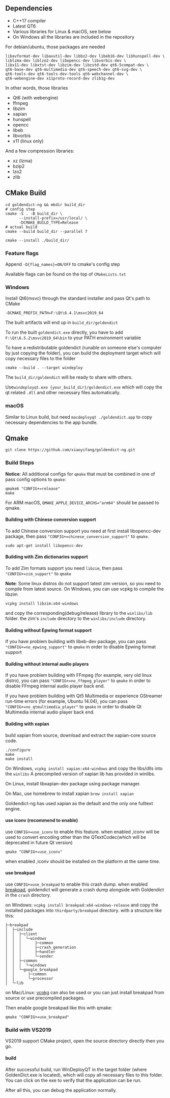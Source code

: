 ## Dependencies

* C++17 compiler
* Latest QT6
* Various libraries for Linux & macOS, see below
* On Windows all the libraries are included in the repository

For debian/ubuntu, those packages are needed

```shell
libavformat-dev libavutil-dev libbz2-dev libeb16-dev libhunspell-dev \
liblzma-dev liblzo2-dev libopencc-dev libvorbis-dev \ 
libx11-dev libxtst-dev libzim-dev libzstd-dev qt6-5compat-dev \
qt6-base-dev qt6-multimedia-dev qt6-speech-dev qt6-svg-dev \
qt6-tools-dev qt6-tools-dev-tools qt6-webchannel-dev \
qt6-webengine-dev x11proto-record-dev zlib1g-dev
```

In other words, those libraries

* Qt6 (with webengine)
* ffmpeg
* libzim
* xapian
* hunspell
* opencc
* libeb
* libvorbis
* x11 (linux only)

And a few compression libraries:

* xz (lzma)
* bzip2
* lzo2
* zlib

## CMake Build

```shell
cd goldendict-ng && mkdir build_dir
# config step
cmake -S . -B build_dir \
      --install-prefix=/usr/local/ \
      -DCMAKE_BUILD_TYPE=Release
# actual build
cmake --build build_dir --parallel 7

cmake --install ./build_dir/
```

### Feature flags

Append `-D{flag_names}=ON/OFF` to cmake's config step

Available flags can be found on the top of `CMakeLists.txt`

### Windows

Install Qt6(msvc) through the standard installer and pass Qt's path to CMake

```
-DCMAKE_PREFIX_PATH=F:\Qt\6.4.1\msvc2019_64
```

The built artifacts will end up in `build_dir/goldendict`

To run the built `goldendict.exe` directly, you have to add `F:\Qt\6.5.2\msvc2019_64\bin` to your PATH environment variable

To have a redistributable goldendict (runable on someone else's computer by just copying the folder), you can build the deployment target which will copy necessary files to the folder

```
cmake --build . --target windeploy
```

The `build_dir/goldendict` will be ready to share with others.

Use`windeployqt.exe {your_build_dir}/goldendict.exe` which will copy the qt related `.dll` and other necessary files automatically.


### macOS

Similar to Linux build, but need `macdeployqt ./goldendict.app` to copy necessary dependencies to the app bundle.

## Qmake

```shell
git clone https://github.com/xiaoyifang/goldendict-ng.git
```

### Build Steps

**Notice**: All additional configs for `qmake` that must be combined in one  of pass config options to `qmake`:
```shell
qmake6 "CONFIG+=release"
make
```

For ARM macOS, `QMAKE_APPLE_DEVICE_ARCHS="arm64"` should be passed to qmake.

#### Building with Chinese conversion support

To add Chinese conversion support you need at first install libopencc-dev package, then pass `"CONFIG+=chinese_conversion_support"` to `qmake`.

```
sudo apt-get install libopencc-dev
```

#### Building with Zim dictionaries support

To add Zim formats support you need `libzim`, then pass `"CONFIG+=zim_support"` to `qmake`

**Note**: Some linux distros do not support latest zim version, so you need to compile from latest source.
On Windows,  you can use vcpkg to compile the libzim
```
vcpkg install libzim:x64-windows
```
and copy the corresponding(debug/release) library to the `winlibs/lib` folder. the zim's `include` directory to the `winlibs/include` directory.


#### Building without Epwing format support

If you have problem building with libeb-dev package, you can pass
`"CONFIG+=no_epwing_support"` to `qmake` in order to disable Epwing format support

#### Building without internal audio players

If you have problem building with FFmpeg (for example, very old linux distro), you can pass
`"CONFIG+=no_ffmpeg_player"` to `qmake` in order to disable FFmpeg internal audio player back end.

If you have problem building with Qt5 Multimedia or experience GStreamer run-time errors (for example, Ubuntu 14.04), you can pass
`"CONFIG+=no_qtmultimedia_player"` to `qmake` in order to disable Qt Multimedia internal audio player back end.

#### Building with xapian

build xapian from source, download and extract the xapian-core source code.

```
./configure
make 
make install
```

On Windows, `vcpkg install xapian:x64-windows` and copy the libs/dlls into the `winlibs`
A precompiled version of xapian lib has provided in winlibs.

On Linux,  install libxapian-dev package using package manager.

On Mac, use homebrew to install xapian `brew install xapian`

Goldendict-ng has used xapian as the default and the only one fulltext engine.

#### use iconv (recommend to enable)
use `CONFIG+=use_iconv` to enable this feature. when enabled ,iconv will be used to convert encoding other than the QTextCodec(which will be deprecated in future Qt version)

```
qmake "CONFIG+=use_iconv"
```

when enabled ,iconv should be installed on the platform at the same time.

#### use breakpad

use `CONFIG+=use_breakpad` to enable this crash dump. when enabled [breakpad](https://chromium.googlesource.com/breakpad/breakpad/+/master/docs), goldendict will generate a crash dump alongside with Goldendict in the `crash` directory.

on Windows:
`vcpkg install breakpad:x64-windows-release` and copy the installed packages into `thirdparty/breakpad` directory.
with a structure like this:
```
├─breakpad
│  ├─include
│  │  ├─client
│  │  │  └─windows
│  │  │      ├─common
│  │  │      ├─crash_generation
│  │  │      ├─handler
│  │  │      └─sender
│  │  ├─common
│  │  │  └─windows
│  │  └─google_breakpad
│  │      ├─common
│  │      └─processor
│  └─lib
```

on Mac/Linux:
[vcpkg](https://techviewleo.com/install-vcpkg-c-library-manager-on-linux-macos-windows/) can also be used or you can just install breakpad from source or use precompiled packages. 

Then enable google breakpad like this with qmake:

```
qmake "CONFIG+=use_breakpad"
```

### Build with VS2019

VS2019 support CMake project, open the source directory directly then you go.


#### build

After successful build, run WinDeployQT in the target folder (where GoldenDict.exe is located), which will copy all necessary files to this folder.
You can click on the exe to verify that the application can be run.

After all this, you can debug the application normally.
